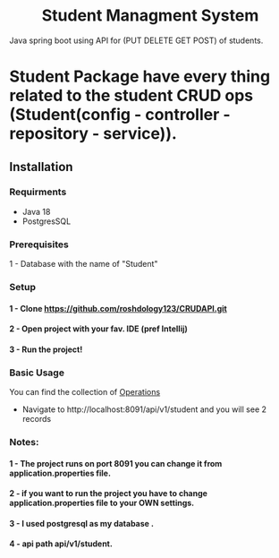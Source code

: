 <h1 align="center">Student Managment System</h1>                                                                       
Java spring boot using API for (PUT DELETE GET POST) of students.


# Student Package have every thing related to the student CRUD ops (Student(config - controller - repository - service)).

## Installation

### Requirments
* Java 18
* PostgresSQL 

### Prerequisites
1 - Database with the name of "Student"

### Setup
#### 1 - Clone https://github.com/roshdology123/CRUDAPI.git
#### 2 - Open project with your fav. IDE (pref Intellij)
#### 3 - Run the project!

### Basic Usage
You can find the collection of [Operations](https://github.com/roshdology123/CRUDAPI/blob/master/Operations.postman_collection.json) 
* Navigate to http://localhost:8091/api/v1/student and you will see 2 records 

### Notes: 
#### 1 - The project runs on port 8091 you can change it from application.properties file.
#### 2 - if you want to run the project you have to change application.properties file to your OWN settings.
#### 3 - I used postgresql as my database .
#### 4 - api path api/v1/student.
